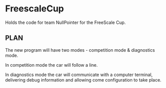 # FreescaleCup
Holds the code for team NullPointer for the FreeScale Cup.

## PLAN
The new program will have two modes - competition mode & diagnostics mode.

In competition mode the car will follow a line.

In diagnostics mode the car will communicate with a computer terminal, delivering debug information and allowing come configuration to take place.
